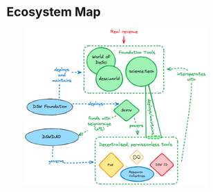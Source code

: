 # Ecosystem Map

<figure><img src="../.gitbook/assets/image (9).png" alt=""><figcaption></figcaption></figure>
